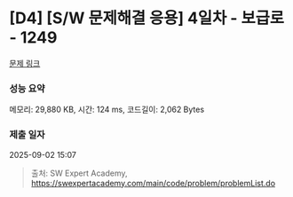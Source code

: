 # [D4] [S/W 문제해결 응용] 4일차 - 보급로 - 1249 

[문제 링크](https://swexpertacademy.com/main/code/problem/problemDetail.do?contestProbId=AV15QRX6APsCFAYD) 

### 성능 요약

메모리: 29,880 KB, 시간: 124 ms, 코드길이: 2,062 Bytes

### 제출 일자

2025-09-02 15:07



> 출처: SW Expert Academy, https://swexpertacademy.com/main/code/problem/problemList.do